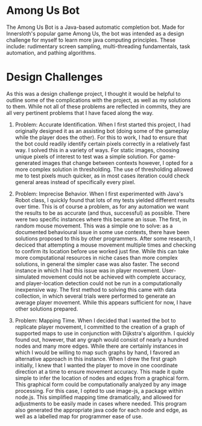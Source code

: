 # Among Us Bot

The Among Us Bot is a Java-based automatic completion bot. Made for Innersloth's popular game Among Us, the bot was intended as a design challenge for myself to learn more java computing principles. These include: rudimentary screen sampling, multi-threading fundamentals, task automation, and pathing algorithms.

# Design Challenges

As this was a design challenge project, I thought it would be helpful to outline some of the complications with the project, as well as my solutions to them. While not all of these problems are reflected in commits, they are all very pertinent problems that I have faced along the way.

1. Problem: Accurate Identification. When I first started this project, I had originally designed it as an assisting bot (doing some of the gameplay while the player does the other). For this to work, I had to ensure that the bot could readily identify certain pixels correctly in a relatively fast way. I solved this in a variety of ways. For static images, choosing unique pixels of interest to test was a simple solution. For game-generated images that change between contexts however, I opted for a more complex solution in thresholding. The use of thresholding allowed me to test pixels much quicker, as in most cases iteration could check general areas instead of specifically every pixel.

2. Problem: Imprecise Behavior. When I first experimented with Java's Robot class, I quickly found that lots of my tests yielded different results over time. This is of course a problem, as for any automation we want the results to be as accurate (and thus, successful) as possible. There were two specific instances where this became an issue. The first, in random mouse movement. This was a simple one to solve: as a documented behavioural issue in some use contexts, there have been solutions proposed to this by other programmers. After some research, I deciced that attempting a mouse movement multiple times and checking to confirm its location before use worked just fine. While this can take more computational resources in niche cases than more complex solutions, in general the simpler case was also faster. The second instance in which I had this issue was in player movement. User-simulated movement could not be achieved with complete accuracy, and player-location detection could not be run in a computationally inexpensive way. The first method to solving this came with data collection, in which several trials were performed to generate an average player movement. While this appears sufficient for now, I have other solutions prepared.

3. Problem: Mapping Time. When I decided that I wanted the bot to replicate player movement, I committed to the creation of a graph of supported maps to use in conjunction with Dijkstra's algorithm. I quickly found out, however, that any graph would consist of nearly a hundred nodes and many more edges. While there are certainly instances in which I would be willing to map such graphs by hand, I favored an alternative approach in this instance. When I drew the first graph initially, I knew that I wanted the player to move in one coordinate direction at a time to ensure movement accuracy. This made it quite simple to infer the location of nodes and edges from a graphical form. This graphical form could be computationally analyzed by any image processing. For this case, I opted to use image-js, a package within node.js. This simplified mapping time dramatically, and allowed for adjustments to be easily made in cases where needed. This program also generated the appropriate java code for each node and edge, as well as a labelled map for programmer ease of use.
